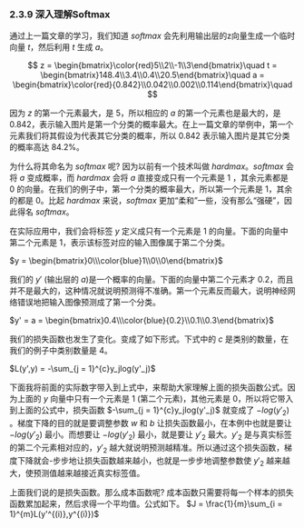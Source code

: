 ### 2.3.9 深入理解Softmax
通过上一篇文章的学习，我们知道 $softmax$ 会先利用输出层的z向量生成一个临时向量 $t$，然后利用 $t$ 生成 $a$。

$$
z = \begin{bmatrix}\color{red}5\\2\\-1\\3\end{bmatrix}\quad
t = \begin{bmatrix}148.4\\3.4\\0.4\\20.5\end{bmatrix}\quad
a = \begin{bmatrix}\color{red}{0.842}\\0.042\\0.002\\0.114\end{bmatrix}\quad
$$

因为 $z$ 的第一个元素最大，是 5，所以相应的 $a$ 的第一个元素也是最大的，是 0.842，表示输入图片是第一个分类的概率最大。在上一篇文章的举例中，第一个元素我们将其假设为代表其它分类的概率，所以 0.842 表示输入图片是其它分类的概率高达 84.2%。

为什么将其命名为 $softmax$ 呢? 因为以前有一个技术叫做 $hardmax$。$softmax$ 会将 $a$ 变成概率，而 $hardmax$ 会将 $a$ 直接变成只有一个元素是 1 ，其余元素都是 0 的向量。在我们的例子中，第一个分类的概率最大，所以第一个元素是 1，其余的都是 0。比起 $hardmax$ 来说，$softmax$ 更加“柔和”一些，没有那么“强硬”，因此得名 $softmax$。

在实际应用中，我们会将标签 $y$ 定义成只有一个元素是 1 的向量。下面的向量中第二个元素是 1，表示该标签对应的输入图像属于第二个分类。

$y = \begin{bmatrix}0\\\color{blue}1\\0\\0\end{bmatrix}$

我们的 $y'$ (输出层的 $a$)是一个概率的向量。下面的向量中第二个元素才 0.2，而且并不是最大的，这种情况就说明预测得不准确。第一个元素反而最大，说明神经网络错误地把输入图像预测成了第一个分类。

$y' = a = \begin{bmatrix}0.4\\\color{blue}{0.2}\\0.1\\0.3\end{bmatrix}$

我们的损失函数也发生了变化。变成了如下形式。下式中的 $c$ 是类别的数量，在我们的例子中类别数量是 4。

$L(y',y) = -\sum_{j = 1}^{c}y_jlog(y'_j)$

下面我将前面的实际数字带入到上式中，来帮助大家理解上面的损失函数公式。因为上面的 $y$ 向量中只有一个元素是 1 (第二个元素)，其他元素是 0，所以将它带入到上面的公式中，损失函数 $-\sum_{j = 1}^{c}y_jlog(y'_j)$ 就变成了 $-log(y'_2)$ 。梯度下降的目的就是要调整参数 $w$ 和 $b$ 让损失函数最小，在本例中也就是要让 $-log(y'_2)$ 最小。而想要让 $-log(y'_2)$ 最小，就是要让 $y'_2$ 最大。$y'_2$ 是与真实标签的第二个元素相对应的，$y'_2$ 越大就说明预测越精准。所以通过这个损失函数，梯度下降就会-步步地让损失函数越来越小，也就是一步步地调整参数使 $y'_2$ 越来越大，使预测值越来越接近真实标签值。

上面我们说的是损失函数。那么成本函数呢? 成本函数只需要将每一个样本的损失函数累加起来，然后求得一个平均值。公式如下。
$J = \frac{1}{m}\sum_{i = 1}^{m}L(y'^{(i)},y^{(i)})$